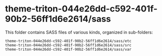 # theme-triton-044e26dd-c592-401f-90b2-56ff1d6e2614/sass

This folder contains SASS files of various kinds, organized in sub-folders:

    theme-triton-044e26dd-c592-401f-90b2-56ff1d6e2614/sass/etc
    theme-triton-044e26dd-c592-401f-90b2-56ff1d6e2614/sass/src
    theme-triton-044e26dd-c592-401f-90b2-56ff1d6e2614/sass/var
